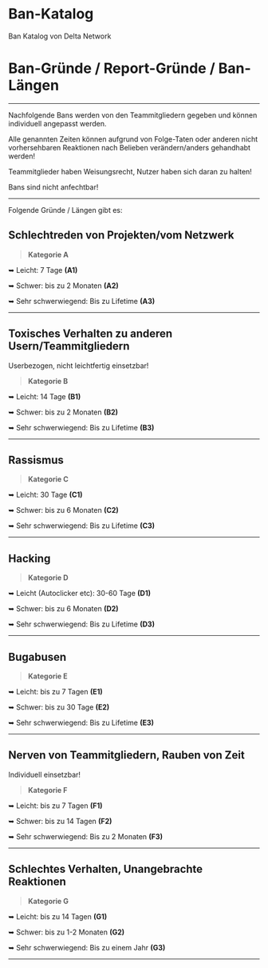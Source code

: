 # Ban-Katalog
Ban Katalog von Delta Network

# Ban-Gründe / Report-Gründe / Ban-Längen
----------------------------------------------------------

Nachfolgende Bans werden von den Teammitgliedern gegeben und können individuell angepasst werden.

Alle genannten Zeiten können aufgrund von Folge-Taten oder anderen nicht vorhersehbaren Reaktionen nach Belieben verändern/anders gehandhabt werden!

Teammitglieder haben Weisungsrecht, Nutzer haben sich daran zu halten!

Bans sind nicht anfechtbar!

----------------------------------------------------------

Folgende Gründe / Längen gibt es:

## Schlechtreden von Projekten/vom Netzwerk
> **Kategorie A**

➥ Leicht: 7 Tage **(A1)**

➥ Schwer: bis zu 2 Monaten **(A2)**

➥ Sehr schwerwiegend: Bis zu Lifetime **(A3)**

----------------------------------------------------------

## Toxisches Verhalten zu anderen Usern/Teammitgliedern
Userbezogen, nicht leichtfertig einsetzbar!

> **Kategorie B**

➥ Leicht: 14 Tage **(B1)**

➥ Schwer: bis zu 2 Monaten **(B2)**

➥ Sehr schwerwiegend: Bis zu Lifetime **(B3)**

----------------------------------------------------------

## Rassismus
> **Kategorie C**

➥ Leicht: 30 Tage **(C1)**

➥ Schwer: bis zu 6 Monaten **(C2)**

➥ Sehr schwerwiegend: Bis zu Lifetime **(C3)**

----------------------------------------------------------

## Hacking
> **Kategorie D**

➥ Leicht (Autoclicker etc): 30-60 Tage **(D1)**

➥ Schwer: bis zu 6 Monaten **(D2)**

➥ Sehr schwerwiegend: Bis zu Lifetime **(D3)**

----------------------------------------------------------

## Bugabusen
> **Kategorie E**

➥ Leicht: bis zu 7 Tagen **(E1)**

➥ Schwer: bis zu 30 Tage **(E2)**

➥ Sehr schwerwiegend: Bis zu Lifetime **(E3)**

----------------------------------------------------------

## Nerven von Teammitgliedern, Rauben von Zeit
Individuell einsetzbar!

> **Kategorie F**

➥ Leicht: bis zu 7 Tagen **(F1)**

➥ Schwer: bis zu 14 Tagen **(F2)**

➥ Sehr schwerwiegend: Bis zu 2 Monaten **(F3)**

----------------------------------------------------------

## Schlechtes Verhalten, Unangebrachte Reaktionen
> **Kategorie G**

➥ Leicht: bis zu 14 Tagen 	**(G1)**

➥ Schwer: bis zu 1-2 Monaten 	**(G2)**

➥ Sehr schwerwiegend: Bis zu einem Jahr 	**(G3)**

----------------------------------------------------------

